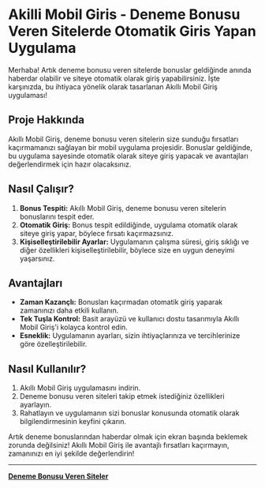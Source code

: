 # Akilli Mobil Giris - Deneme Bonusu Veren Sitelerde Otomatik Giris Yapan Uygulama

Merhaba! Artık deneme bonusu veren sitelerde bonuslar geldiğinde anında haberdar olabilir ve siteye otomatik olarak giriş yapabilirsiniz. İşte karşınızda, bu ihtiyaca yönelik olarak tasarlanan Akıllı Mobil Giriş uygulaması!

## Proje Hakkında

Akıllı Mobil Giriş, deneme bonusu veren sitelerin size sunduğu fırsatları kaçırmamanızı sağlayan bir mobil uygulama projesidir. Bonuslar geldiğinde, bu uygulama sayesinde otomatik olarak siteye giriş yapacak ve avantajları değerlendirmek için hazır olacaksınız.

## Nasıl Çalışır?

1. **Bonus Tespiti:** Akıllı Mobil Giriş, deneme bonusu veren sitelerin bonuslarını tespit eder.
2. **Otomatik Giriş:** Bonus tespit edildiğinde, uygulama otomatik olarak siteye giriş yapar, böylece fırsatı kaçırmazsınız.
3. **Kişiselleştirilebilir Ayarlar:** Uygulamanın çalışma süresi, giriş sıklığı ve diğer özellikleri kişiselleştirilebilir, böylece size en uygun deneyimi yaşarsınız.

## Avantajları

- **Zaman Kazançlı:** Bonusları kaçırmadan otomatik giriş yaparak zamanınızı daha etkili kullanın.
- **Tek Tuşla Kontrol:** Basit arayüzü ve kullanıcı dostu tasarımıyla Akıllı Mobil Giriş'i kolayca kontrol edin.
- **Esneklik:** Uygulamanın ayarları, sizin ihtiyaçlarınıza ve tercihlerinize göre özelleştirilebilir.

## Nasıl Kullanılır?

1. Akıllı Mobil Giriş uygulamasını indirin.
2. Deneme bonusu veren siteleri takip etmek istediğiniz özellikleri ayarlayın.
3. Rahatlayın ve uygulamanın sizi bonuslar konusunda otomatik olarak bilgilendirmesinin keyfini çıkarın.

Artık deneme bonuslarından haberdar olmak için ekran başında beklemek zorunda değilsiniz! Akıllı Mobil Giriş ile avantajlı fırsatları kaçırmayın, zamanınızı en iyi şekilde değerlendirin!

---

**[Deneme Bonusu Veren Siteler](https://bahsigecenler.com/)**
